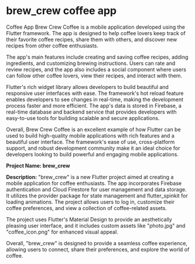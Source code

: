 # brew_crew coffee app
 Coffee App
Brew Crew Coffee is a mobile application developed using the Flutter framework. The app is designed to help coffee lovers keep track of their favorite coffee recipes, share them with others, and discover new recipes from other coffee enthusiasts.

The app's main features include creating and saving coffee recipes, adding ingredients, and customizing brewing instructions. Users can rate and review recipes, and the app also includes a social component where users can follow other coffee lovers, view their recipes, and interact with them.

Flutter's rich widget library allows developers to build beautiful and responsive user interfaces with ease. The framework's hot reload feature enables developers to see changes in real-time, making the development process faster and more efficient. The app's data is stored in Firebase, a real-time database and backend service that provides developers with easy-to-use tools for building scalable and secure applications.

Overall, Brew Crew Coffee is an excellent example of how Flutter can be used to build high-quality mobile applications with rich features and a beautiful user interface. The framework's ease of use, cross-platform support, and robust development community make it an ideal choice for developers looking to build powerful and engaging mobile applications.

**Project Name: brew_crew**

**Description:** "brew_crew" is a new Flutter project aimed at creating a mobile application for coffee enthusiasts. The app incorporates Firebase authentication and Cloud Firestore for user management and data storage. It utilizes the provider package for state management and flutter_spinkit for loading animations. The project allows users to log in, customize their coffee preferences, and view a collection of coffee-related assets.

The project uses Flutter's Material Design to provide an aesthetically pleasing user interface, and it includes custom assets like "photo.jpg" and "coffee_icon.png" for enhanced visual appeal.

Overall, "brew_crew" is designed to provide a seamless coffee experience, allowing users to connect, share their preferences, and explore the world of coffee.
